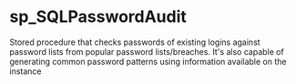# sp_SQLPasswordAudit
Stored procedure that checks passwords of existing logins against password lists from popular password lists/breaches. It's also capable of generating common password patterns using information available on the instance
